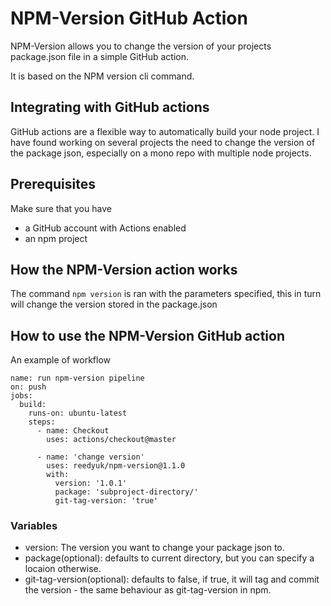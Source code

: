 # NPM-Version GitHub Action  

NPM-Version allows you to change the version of your projects package.json file in a simple GitHub action.

It is based on the NPM version cli command.

## Integrating with GitHub actions

GitHub actions are a flexible way to automatically build your node project.
I have found working on several projects the need to change the version of the package json, especially on a mono repo with multiple node projects.

## Prerequisites

Make sure that you have

* a GitHub account with Actions enabled
* an npm project

## How the NPM-Version action works

The command `npm version` is ran with the parameters specified, this in turn will change the version stored in the package.json


## How to use the NPM-Version GitHub action

An example of workflow

```
name: run npm-version pipeline
on: push
jobs:
  build:
    runs-on: ubuntu-latest
    steps:
      - name: Checkout
        uses: actions/checkout@master
        
      - name: 'change version'
        uses: reedyuk/npm-version@1.1.0
        with:
          version: '1.0.1'
          package: 'subproject-directory/'
          git-tag-version: 'true'
```

### Variables

* version: The version you want to change your package json to.
* package(optional): defaults to current directory, but you can specify a locaion otherwise.
* git-tag-version(optional): defaults to false, if true, it will tag and commit the version - the same behaviour as git-tag-version in npm.

